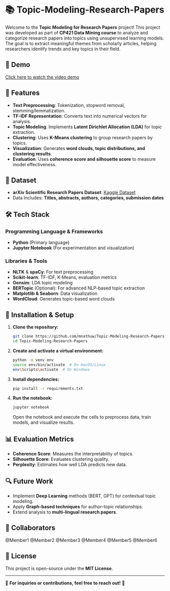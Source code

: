 # 📚 Topic-Modeling-Research-Papers

Welcome to the **Topic Modeling for Research Papers** project! This project was developed as part of **CP421 Data Mining course** to analyze and categorize research papers into topics using unsupervised learning models. The goal is to extract meaningful themes from scholarly articles, helping researchers identify trends and key topics in their field.

## 🎥 Demo
[Click here to watch the video demo](#)

## 🎯 Features
- **Text Preprocessing**: Tokenization, stopword removal, stemming/lemmatization.
- **TF-IDF Representation**: Converts text into numerical vectors for analysis.
- **Topic Modeling**: Implements **Latent Dirichlet Allocation (LDA)** for topic extraction.
- **Clustering**: Uses **K-Means clustering** to group research papers by topics.
- **Visualization**: Generates **word clouds, topic distributions, and clustering results**.
- **Evaluation**: Uses **coherence score and silhouette score** to measure model effectiveness.

## 📂 Dataset
- **arXiv Scientific Research Papers Dataset**: [Kaggle Dataset](https://www.kaggle.com/datasets/sumitm004/arxiv-scientific-research-papers-dataset)
- Data Includes: **Titles, abstracts, authors, categories, submission dates**

## 🛠 Tech Stack
### Programming Language & Frameworks
- **Python** (Primary language)
- **Jupyter Notebook** (For experimentation and visualization)

### Libraries & Tools
- **NLTK** & **spaCy**: For text preprocessing
- **Scikit-learn**: TF-IDF, K-Means, evaluation metrics
- **Gensim**: LDA topic modeling
- **BERTopic** (Optional): For advanced NLP-based topic extraction
- **Matplotlib & Seaborn**: Data visualization
- **WordCloud**: Generates topic-based word clouds

## 🚀 Installation & Setup
1. **Clone the repository:**
   ```sh
   git clone https://github.com/mnathuw/Topic-Modeling-Research-Papers.git
   cd Topic-Modeling-Research-Papers
   ```

2. **Create and activate a virtual environment:**
   ```sh
   python -m venv env
   source env/bin/activate  # On macOS/Linux
   env\Scripts\activate  # On Windows
   ```

3. **Install dependencies:**
   ```sh
   pip install -r requirements.txt
   ```

4. **Run the notebook:**
   ```sh
   jupyter notebook
   ```
   Open the notebook and execute the cells to preprocess data, train models, and visualize results.

## 📊 Evaluation Metrics
- **Coherence Score**: Measures the interpretability of topics.
- **Silhouette Score**: Evaluates clustering quality.
- **Perplexity**: Estimates how well LDA predicts new data.

## 🔍 Future Work
- Implement **Deep Learning** methods (BERT, GPT) for contextual topic modeling.
- Apply **Graph-based techniques** for author-topic relationships.
- Extend analysis to **multi-lingual research papers**.

## 🤝 Collaborators
@Member1 @Member2 @Member3 @Member4 @Member5 @Member6

## 📜 License
This project is open-source under the **MIT License**.

---

📧 **For inquiries or contributions, feel free to reach out!** 🚀

